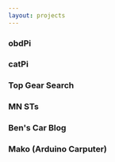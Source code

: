 ```yaml
---
layout: projects
---
```


<section id="projects">
    <div class="container">
        <div class="item flex-50 has-centered-content project-item has-gutter zoom-on-hover">
            <a href="/projects/obdpi/"></a>
            <h3>obdPi</h3>
            <div class="background-image-wrapper">
                <div class="is-opaque" style="background-image: url('https://assets.bpwalters.com/images/obdpi.jpg');"></div>
            </div>
        </div>
        <div class="item flex-50 has-centered-content project-item has-gutter zoom-on-hover">
            <a href="/projects/catpi/"></a>
            <h3>catPi</h3>
            <div class="background-image-wrapper">
                <div class="is-opaque" style="background-image: url('https://assets.bpwalters.com/images/catpi.jpg');"></div>
            </div>
        </div>
        <div class="item flex-50 has-centered-content project-item has-gutter zoom-on-hover">
            <a href="/projects/top-gear-search/"></a>
            <h3>Top Gear Search</h3>
            <div class="background-image-wrapper">
                <div class="is-opaque" style="background-image: url('https://assets.bpwalters.com/images/top_gear_search.png');"></div>
            </div>
        </div>
        <div class="item flex-50 has-centered-content project-item has-gutter zoom-on-hover">
            <a href="/projects/mnstoc/"></a>
            <h3>MN STs</h3>
            <div class="background-image-wrapper">
                <div class="is-opaque" style="background-image: url('https://assets.bpwalters.com/images/mnstoc.png');"></div>
            </div>
        </div>
        <div class="item flex-50 has-centered-content project-item has-gutter zoom-on-hover">
            <a href="/projects/benscarblog/"></a>
            <h3>Ben's Car Blog</h3>
            <div class="background-image-wrapper">
                <div class="is-opaque" style="background-image: url('https://assets.bpwalters.com/images/professional_blog/benscarblog_screenshot.png');"></div>
            </div>
        </div>
        <div class="item flex-50 has-centered-content project-item has-gutter zoom-on-hover">
            <a href="/projects/mako/"></a>
            <h3>Mako (Arduino Carputer)</h3>
            <div class="background-image-wrapper">
                <div class="is-opaque" style="background-image: url('https://assets.bpwalters.com/images/professional_blog/mako_mounted_2.jpg');"></div>
            </div>
        </div>
    </div>
</section>